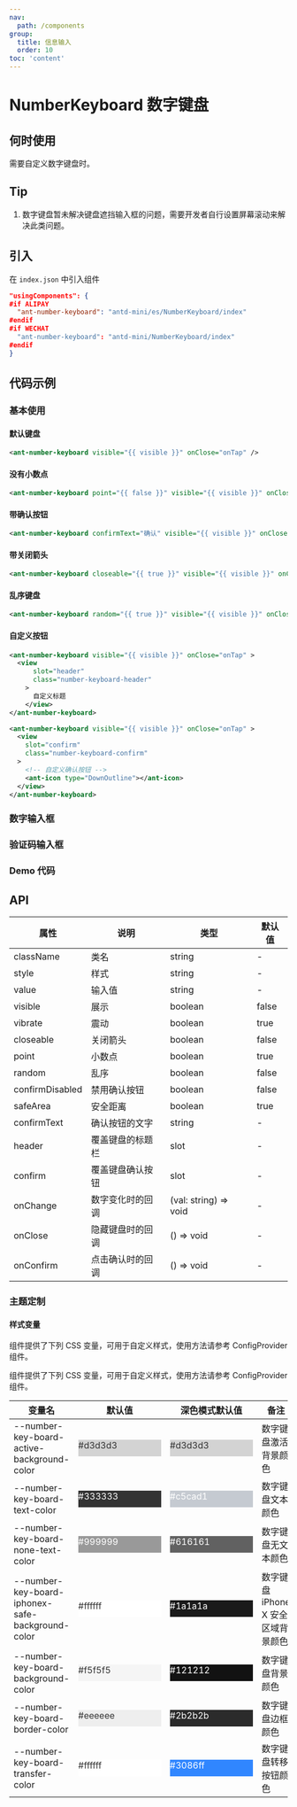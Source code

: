 ```yaml
---
nav:
  path: /components
group:
  title: 信息输入
  order: 10
toc: 'content'
---
```


# NumberKeyboard 数字键盘

## 何时使用

需要自定义数字键盘时。

## Tip

1. 数字键盘暂未解决键盘遮挡输入框的问题，需要开发者自行设置屏幕滚动来解决此类问题。

## 引入

在 `index.json` 中引入组件

```json
"usingComponents": {
#if ALIPAY
  "ant-number-keyboard": "antd-mini/es/NumberKeyboard/index"
#endif
#if WECHAT
  "ant-number-keyboard": "antd-mini/NumberKeyboard/index"
#endif
}
```

## 代码示例

### 基本使用

#### 默认键盘

```xml
<ant-number-keyboard visible="{{ visible }}" onClose="onTap" />
```

#### 没有小数点

```xml
<ant-number-keyboard point="{{ false }}" visible="{{ visible }}" onClose="onTap" />
```

#### 带确认按钮

```xml
<ant-number-keyboard confirmText="确认" visible="{{ visible }}" onClose="onTap" />
```

#### 带关闭箭头

```xml
<ant-number-keyboard closeable="{{ true }}" visible="{{ visible }}" onClose="onTap" />
```

#### 乱序键盘

```xml
<ant-number-keyboard random="{{ true }}" visible="{{ visible }}" onClose="onTap" />
```

#### 自定义按钮

```xml
<ant-number-keyboard visible="{{ visible }}" onClose="onTap" >
  <view
      slot="header"
      class="number-keyboard-header"
    >
      自定义标题
    </view>
</ant-number-keyboard>

<ant-number-keyboard visible="{{ visible }}" onClose="onTap" >
  <view
    slot="confirm"
    class="number-keyboard-confirm"
  >
    <!-- 自定义确认按钮 -->
    <ant-icon type="DownOutline"></ant-icon>
  </view>
</ant-number-keyboard>
```

### 数字输入框

<code src='../../demo/pages/NumberKeyboardNumber/index'></code>

### 验证码输入框

<code src='../../demo/pages/NumberKeyboardCode/index'></code>

### Demo 代码

<code src='../../demo/pages/NumberKeyboard/index'></code>

## API

| 属性            | 说明             | 类型                  | 默认值 |
| --------------- | ---------------- | --------------------- | ------ |
| className       | 类名             | string                | -      |
| style           | 样式             | string                | -      |
| value           | 输入值           | string                | -      |
| visible         | 展示             | boolean               | false  |
| vibrate         | 震动             | boolean               | true   |
| closeable       | 关闭箭头         | boolean               | false  |
| point           | 小数点           | boolean               | true   |
| random          | 乱序             | boolean               | false  |
| confirmDisabled | 禁用确认按钮     | boolean               | false  |
| safeArea        | 安全距离         | boolean               | true   |
| confirmText     | 确认按钮的文字   | string                | -      |
| header          | 覆盖键盘的标题栏 | slot                  | -      |
| confirm         | 覆盖键盘确认按钮 | slot                  | -      |
| onChange        | 数字变化时的回调 | (val: string) => void | -      |
| onClose         | 隐藏键盘时的回调 | () => void            | -      |
| onConfirm       | 点击确认时的回调 | () => void            | -      |

### 主题定制

#### 样式变量

组件提供了下列 CSS 变量，可用于自定义样式，使用方法请参考 ConfigProvider 组件。

组件提供了下列 CSS 变量，可用于自定义样式，使用方法请参考 ConfigProvider 组件。

| 变量名                                           | 默认值                                                                                            | 深色模式默认值                                                                                    | 备注                               |
| ------------------------------------------------ | ------------------------------------------------------------------------------------------------- | ------------------------------------------------------------------------------------------------- | ---------------------------------- |
| --number-key-board-active-background-color       | <div style="width: 150px; height: 30px; background-color: #d3d3d3; color: #333333;">#d3d3d3</div> | <div style="width: 150px; height: 30px; background-color: #d3d3d3; color: #333333;">#d3d3d3</div> | 数字键盘激活背景颜色               |
| --number-key-board-text-color                    | <div style="width: 150px; height: 30px; background-color: #333333; color: #ffffff;">#333333</div> | <div style="width: 150px; height: 30px; background-color: #c5cad1; color: #ffffff;">#c5cad1</div> | 数字键盘文本颜色                   |
| --number-key-board-none-text-color               | <div style="width: 150px; height: 30px; background-color: #999999; color: #ffffff;">#999999</div> | <div style="width: 150px; height: 30px; background-color: #616161; color: #ffffff;">#616161</div> | 数字键盘无文本颜色                 |
| --number-key-board-iphonex-safe-background-color | <div style="width: 150px; height: 30px; background-color: #ffffff; color: #333333;">#ffffff</div> | <div style="width: 150px; height: 30px; background-color: #1a1a1a; color: #ffffff;">#1a1a1a</div> | 数字键盘 iPhone X 安全区域背景颜色 |
| --number-key-board-background-color              | <div style="width: 150px; height: 30px; background-color: #f5f5f5; color: #333333;">#f5f5f5</div> | <div style="width: 150px; height: 30px; background-color: #121212; color: #ffffff;">#121212</div> | 数字键盘背景颜色                   |
| --number-key-board-border-color                  | <div style="width: 150px; height: 30px; background-color: #eeeeee; color: #333333;">#eeeeee</div> | <div style="width: 150px; height: 30px; background-color: #2b2b2b; color: #ffffff;">#2b2b2b</div> | 数字键盘边框颜色                   |
| --number-key-board-transfer-color                | <div style="width: 150px; height: 30px; background-color: #ffffff; color: #333333;">#ffffff</div> | <div style="width: 150px; height: 30px; background-color: #3086ff; color: #ffffff;">#3086ff</div> | 数字键盘转移按钮颜色               |
